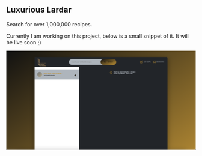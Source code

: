 ## Luxurious Lardar

Search for over 1,000,000 recipes.

Currently I am working on this project, below is a small snippet of it. It will be live soon ;)

![Alt text](/src/img/homePage.png?raw=true "")
